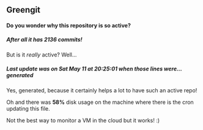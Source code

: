 ## Greengit

#### Do you wonder why this repository is so active?

##### After all it has 2136 commits!

But is it *really* active? Well...

##### Last update was on Sat May 11 at 20:25:01 when those lines were... generated

Yes, generated, because it certainly helps a lot to have such an active repo!

Oh and there was **58%** disk usage on the machine
where there is the cron updating this file.

Not the best way to monitor a VM in the cloud but it works! :)
